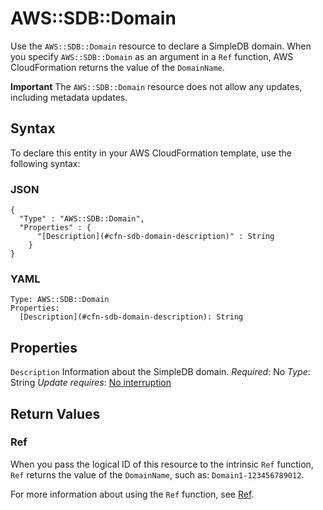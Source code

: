 # AWS::SDB::Domain<a name="aws-properties-simpledb"></a>

 Use the `AWS::SDB::Domain` resource to declare a SimpleDB domain\. When you specify `AWS::SDB::Domain` as an argument in a `Ref` function, AWS CloudFormation returns the value of the `DomainName`\.

**Important**
 The `AWS::SDB::Domain` resource does not allow any updates, including metadata updates\.

## Syntax<a name="aws-properties-simpledb-syntax"></a>

To declare this entity in your AWS CloudFormation template, use the following syntax:

### JSON<a name="aws-properties-simpledb-syntax.json"></a>

```
{
  "Type" : "AWS::SDB::Domain",
  "Properties" : {
      "[Description](#cfn-sdb-domain-description)" : String
    }
}
```

### YAML<a name="aws-properties-simpledb-syntax.yaml"></a>

```
Type: AWS::SDB::Domain
Properties:
  [Description](#cfn-sdb-domain-description): String
```

## Properties<a name="aws-properties-simpledb-properties"></a>

`Description`  <a name="cfn-sdb-domain-description"></a>
Information about the SimpleDB domain\.
*Required*: No
*Type*: String
*Update requires*: [No interruption](https://docs.aws.amazon.com/AWSCloudFormation/latest/UserGuide/using-cfn-updating-stacks-update-behaviors.html#update-no-interrupt)

## Return Values<a name="aws-properties-simpledb-return-values"></a>

### Ref<a name="aws-properties-simpledb-return-values-ref"></a>

 When you pass the logical ID of this resource to the intrinsic `Ref` function, `Ref` returns the value of the `DomainName`, such as: `Domain1-123456789012`\.

For more information about using the `Ref` function, see [Ref](https://docs.aws.amazon.com/AWSCloudFormation/latest/UserGuide/intrinsic-function-reference-ref.html)\.
